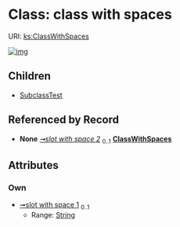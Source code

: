 
# Class: class with spaces




URI: [ks:ClassWithSpaces](https://w3id.org/linkml/tests/kitchen_sink/ClassWithSpaces)


[![img](https://yuml.me/diagram/nofunky;dir:TB/class/[SubclassTest],[SubclassTest]++-%20slot%20with%20space%202%200..1>[ClassWithSpaces&#124;slot_with_space_1:string%20%3F],[ClassWithSpaces]^-[SubclassTest])](https://yuml.me/diagram/nofunky;dir:TB/class/[SubclassTest],[SubclassTest]++-%20slot%20with%20space%202%200..1>[ClassWithSpaces&#124;slot_with_space_1:string%20%3F],[ClassWithSpaces]^-[SubclassTest])

## Children

 * [SubclassTest](SubclassTest.md)

## Referenced by Record

 *  **None** *[➞slot with space 2](subclassTest__slot_with_space_2.md)*  <sub>0..1</sub>  **[ClassWithSpaces](ClassWithSpaces.md)**

## Attributes


### Own

 * [➞slot with space 1](classWithSpaces__slot_with_space_1.md)  <sub>0..1</sub>
     * Range: [String](String.md)
